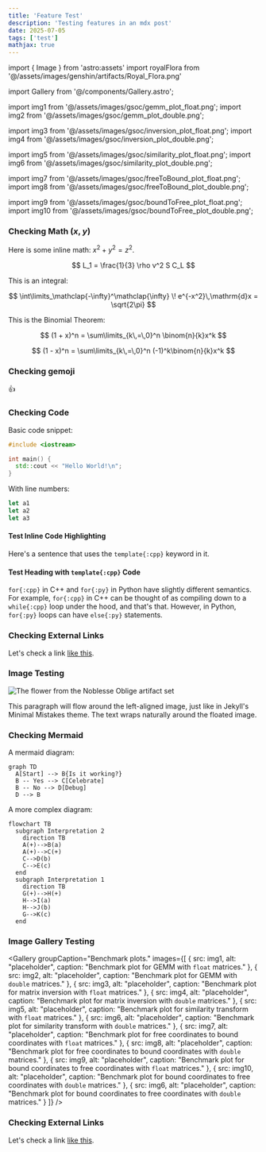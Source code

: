 ```yaml
---
title: 'Feature Test'
description: 'Testing features in an mdx post'
date: 2025-07-05
tags: ['test']
mathjax: true
---
```

import { Image } from 'astro:assets'
import royalFlora from '@/assets/images/genshin/artifacts/Royal_Flora.png'

import Gallery from '@/components/Gallery.astro';

import img1 from '@/assets/images/gsoc/gemm_plot_float.png';
import img2 from '@/assets/images/gsoc/gemm_plot_double.png';


import img3 from '@/assets/images/gsoc/inversion_plot_float.png';
import img4 from '@/assets/images/gsoc/inversion_plot_double.png';

import img5 from '@/assets/images/gsoc/similarity_plot_float.png';
import img6 from '@/assets/images/gsoc/similarity_plot_double.png';

import img7 from '@/assets/images/gsoc/freeToBound_plot_float.png';
import img8 from '@/assets/images/gsoc/freeToBound_plot_double.png';

import img9 from '@/assets/images/gsoc/boundToFree_plot_float.png';
import img10 from '@/assets/images/gsoc/boundToFree_plot_double.png';

### Checking Math ($x$, $y$)

Here is some inline math: $x^2 + y^2 = z^2$.

$$
L_1 = \frac{1}{3} \rho v^2 S C_L
$$

This is an integral:

$$
\int\limits_\mathclap{-\infty}^\mathclap{\infty} \! e^{-x^2}\,\mathrm{d}x = \sqrt{2\pi}
$$

This is the Binomial Theorem:

$$
(1 + x)^n = \sum\limits_{k\,=\,0}^n \binom{n}{k}x^k
$$

$$
(1 - x)^n = \sum\limits_{k\,=\,0}^n (-1)^k\binom{n}{k}x^k
$$

### Checking gemoji

:+1:

### Checking Code

Basic code snippet:

```cpp
#include <iostream>

int main() {
  std::cout << "Hello World!\n";
}
```

With line numbers:

```js showLineNumbers=true
let a1
let a2
let a3
```

#### Test Inline Code Highlighting

Here's a sentence that uses the `template{:cpp}` keyword in it.

#### Test Heading with `template{:cpp}` Code

`for{:cpp}` in C++ and `for{:py}` in Python have slightly different semantics. For example, `for{:cpp}` in C++ can be thought of as compiling down to a `while{:cpp}` loop under the hood, and that's that. However, in Python, `for{:py}` loops can have `else{:py}` statements.

### Checking External Links

Let's check a link [like this](https://www.mathjax.org/).

### Image Testing

<Image 
  src={royalFlora} 
  alt="The flower from the Noblesse Oblige artifact set"
  width={200}
  class="align-left"
/>

This paragraph will flow around the left-aligned image, just like in Jekyll's Minimal Mistakes theme. The text wraps naturally around the floated image.

<div class="clear-float"></div>

### Checking Mermaid

A mermaid diagram:

```mermaid
graph TD
  A[Start] --> B{Is it working?}
  B -- Yes --> C[Celebrate]
  B -- No --> D[Debug]
  D --> B
```

A more complex diagram:

```mermaid
flowchart TB
  subgraph Interpretation 2
    direction TB
    A(+)-->B(a)
    A(+)-->C(+)
    C-->D(b)
    C-->E(c)
  end
  subgraph Interpretation 1
    direction TB
    G(+)-->H(+)
    H-->I(a)
    H-->J(b)
    G-->K(c)
  end
```

### Image Gallery Testing

<Gallery
  groupCaption="Benchmark plots."
  images={[
    {
      src: img1,
      alt: "placeholder",
      caption: "Benchmark plot for GEMM with <code>float</code> matrices."
    },
    {
      src: img2,
      alt: "placeholder",
      caption: "Benchmark plot for GEMM with <code>double</code> matrices."
    },
    {
      src: img3,
      alt: "placeholder",
      caption: "Benchmark plot for matrix inversion with <code>float</code> matrices."
    },
    {
      src: img4,
      alt: "placeholder",
      caption: "Benchmark plot for matrix inversion with <code>double</code> matrices."
    },
    {
      src: img5,
      alt: "placeholder",
      caption: "Benchmark plot for similarity transform with <code>float</code> matrices."
    },
    {
      src: img6,
      alt: "placeholder",
      caption: "Benchmark plot for similarity transform with <code>double</code> matrices."
    },
    {
      src: img7,
      alt: "placeholder",
      caption: "Benchmark plot for free coordinates to bound coordinates with <code>float</code> matrices."
    },
    {
      src: img8,
      alt: "placeholder",
      caption: "Benchmark plot for free coordinates to bound coordinates with <code>double</code> matrices."
    },
    {
      src: img9,
      alt: "placeholder",
      caption: "Benchmark plot for bound coordinates to free coordinates with <code>float</code> matrices."
    },
    {
      src: img10,
      alt: "placeholder",
      caption: "Benchmark plot for bound coordinates to free coordinates with <code>double</code> matrices."
    },
    {
      src: img6,
      alt: "placeholder",
      caption: "Benchmark plot for bound coordinates to free coordinates with <code>double</code> matrices."
    }
  ]}
/>

### Checking External Links

Let's check a link [like this](https://www.mathjax.org/).
